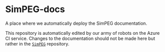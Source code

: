# SimPEG-docs

A place where we automatically deploy the SimPEG documentation.

This repository is automatically edited by our army of robots on the
Azure CI service. Changes to the documentation should not be made
here but rather in the [`SimPEG`](https://github.com/simpeg/simpeg)
repository.
